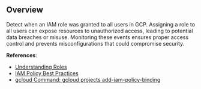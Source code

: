 ## Overview

Detect when an IAM role was granted to all users in GCP. Assigning a role to all users can expose resources to unauthorized access, leading to potential data breaches or misuse. Monitoring these events ensures proper access control and prevents misconfigurations that could compromise security.

**References**:
- [Understanding Roles](https://cloud.google.com/iam/docs/understanding-roles)
- [IAM Policy Best Practices](https://cloud.google.com/iam/docs/using-iam-securely#granting_minimum_privileges)
- [gcloud Command: gcloud projects add-iam-policy-binding](https://cloud.google.com/sdk/gcloud/reference/projects/add-iam-policy-binding)
